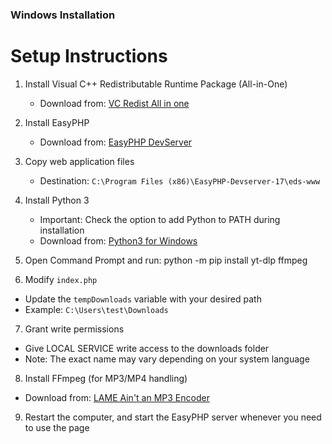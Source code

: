 ### Windows Installation

# Setup Instructions

1. Install Visual C++ Redistributable Runtime Package (All-in-One)
   - Download from: [VC Redist All in one](https://www.techpowerup.com/download/visual-c-redistributable-runtime-package-all-in-one/)

2. Install EasyPHP
   - Download from: [EasyPHP DevServer](https://www.easyphp.org/save-easyphp-devserver-latest.php)

3. Copy web application files
   - Destination: `C:\Program Files (x86)\EasyPHP-Devserver-17\eds-www`

4. Install Python 3
   - Important: Check the option to add Python to PATH during installation
   - Download from: [Python3 for Windows](https://www.python.org/downloads/windows/)

5. Open Command Prompt and run:
   python -m pip install yt-dlp ffmpeg

6. Modify `index.php`
- Update the `tempDownloads` variable with your desired path
- Example: `C:\Users\test\Downloads`

7. Grant write permissions
- Give LOCAL SERVICE write access to the downloads folder
- Note: The exact name may vary depending on your system language

8. Install FFmpeg (for MP3/MP4 handling)
- Download from: [LAME Ain't an MP3 Encoder](https://lame.buanzo.org/ffmpeg.php)

9. Restart the computer, and start the EasyPHP server whenever you need to use the page
